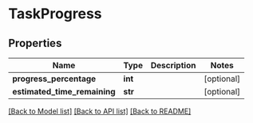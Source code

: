 # TaskProgress

## Properties
Name | Type | Description | Notes
------------ | ------------- | ------------- | -------------
**progress_percentage** | **int** |  | [optional] 
**estimated_time_remaining** | **str** |  | [optional] 

[[Back to Model list]](../README.md#documentation-for-models) [[Back to API list]](../README.md#documentation-for-api-endpoints) [[Back to README]](../README.md)


